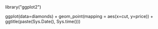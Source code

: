 library("ggplot2")

ggplot(data=diamonds) +
  geom_point(mapping = aes(x=cut, y=price)) +
  ggtitle(paste(Sys.Date(), Sys.time()))
   



